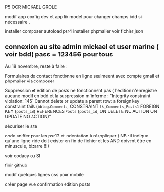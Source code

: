 P5 OCR MICKAEL GROLE

modif app config dev et app lib model pour changer champs bdd si nécessaire .

installer composer autoload psr4
installer phpmailer
voir fichier json

connexion au site admin mickael et user marine ( voir bdd) pass = 123456 pour tous
-------------------------------------------------------------------------------------------------

Au 18 novembre, reste à faire :


Formulaires de contact fonctionne en ligne seulmeent avec compte gmail et phpmailer via composer

Suppression et edition de posts ne fonctionnent pas ( l'édition n'enregistre aucune modif en bdd et la suppression m'informe :
"Integrity constraint violation: 1451 Cannot delete or update a parent row: a foreign key constraint fails (`bblog`.`Comments`, CONSTRAINT `fk_Comments_Posts1` FOREIGN KEY (`posts_id`) REFERENCES `Posts` (`posts_id`) ON DELETE NO ACTION ON UPDATE NO ACTION)"

sécuriser le site

code sniffer pour les psr12 et indentation à réappliquer ( NB : il indique qu'une ligne vide doit exister en fin de fichier et les AND doivent être en minuscule, bizarre !!!)

voir codacy ou SI

finir github

modif quelques lignes css pour mobile

créer page vue confirmation edition posts
